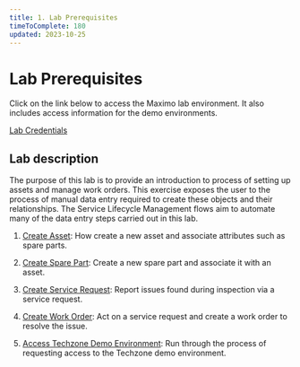 ```yaml
---
title: 1. Lab Prerequisites
timeToComplete: 180
updated: 2023-10-25
---
```


# Lab Prerequisites

Click on the link below to access the Maximo lab environment. It also includes access information for the demo environments. 

[Lab Credentials](https://ibm.box.com/shared/static/f9ez6kpbwkwstkjp4nbrc0dt7jr3h05s.docx)


## Lab description

The purpose of this lab is to provide an introduction to process of setting up assets and manage work orders. This exercise exposes the user to the process of manual data entry required to create these objects and their relationships. The Service Lifecycle Management flows aim to automate many of the data entry steps carried out in this lab.

1. [Create Asset](/maximomanage/manage-work-with-assets): How create a new asset and associate attributes such as spare parts.

2. [Create Spare Part](/maximomanage/manage-work-with-assets): Create a new spare part and associate it with an asset.

3. [Create Service Request](/maximomanage/manage-work-with-wos): Report issues found during inspection via a service request.

4. [Create Work Order](/maximomanage/manage-work-with-wos): Act on a service request and create a work order to resolve the issue.

5. [Access Techzone Demo Environment](/maximomanage/techzone-environment): Run through the process of requesting access to the Techzone demo environment.


